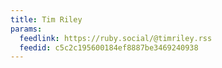 ```yaml
---
title: Tim Riley
params:
  feedlink: https://ruby.social/@timriley.rss
  feedid: c5c2c195600184ef8887be3469240938
---
```

